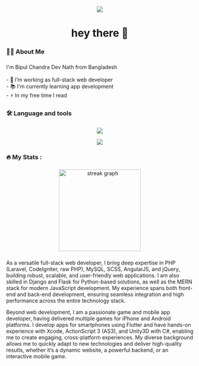###

<div align="center">
  <img src="https://visitor-badge.laobi.icu/badge?page_id=maurodesouza.maurodesouza&"  />
</div>

###

<h1 align="center">hey there 👋</h1>

###

<h3 align="left">👩‍💻  About Me</h3>

###

<p align="left">I'm Bipul Chandra Dev Nath from Bangladesh<br><br>- 🔭 I’m working as  full-stack web developer<br>- 📚 I'm currently learning app development<br>- ⚡ In my free time I read</p>

###

<h3 align="left">🛠 Language and tools</h3>

###
<p align="center">
  <a href="https://skillicons.dev">
    <img src="https://skillicons.dev/icons?i=php,laravel,py,js,sass,react,flask,cs" />
  </a>
</p>
<p align="center">
  <a href="https://skillicons.dev">
    <img src="https://skillicons.dev/icons?i=mysql,mongodb,flutter,dart,unity,tensorflow,nodejs" />
  </a>
</p>

###

<h3 align="left">🔥   My Stats :</h3>

###

<div align="center">
  <img src="https://streak-stats.demolab.com?user=maurodesouza&locale=en&mode=daily&theme=dark&hide_border=false&border_radius=5&order=3" height="220" alt="streak graph"  />
</div>

###

As a versatile full-stack web developer, I bring deep expertise in PHP (Laravel, CodeIgniter, raw PHP), MySQL, SCSS, AngularJS, and jQuery, building robust, scalable, and user-friendly web applications. I am also skilled in Django and Flask for Python-based solutions, as well as the MERN stack for modern JavaScript development. My experience spans both front-end and back-end development, ensuring seamless integration and high performance across the entire technology stack.

Beyond web development, I am a passionate game and mobile app developer, having delivered multiple games for iPhone and Android platforms. I develop apps for smartphones using Flutter and have hands-on experience with Xcode, ActionScript 3 (AS3), and Unity3D with C#, enabling me to create engaging, cross-platform experiences. My diverse background allows me to quickly adapt to new technologies and deliver high-quality results, whether it’s a dynamic website, a powerful backend, or an interactive mobile game.

###
